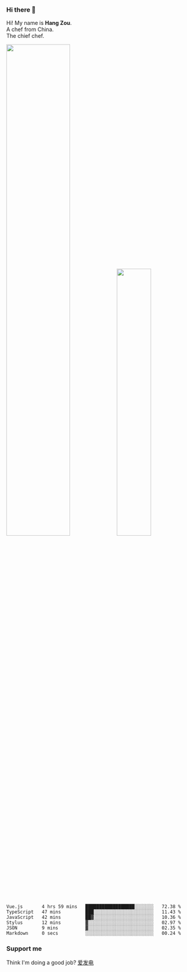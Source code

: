 ### Hi there 👋

Hi! My name is **Hang Zou**.  
A chef from China.  
The chief chef.

<img align="" width="57.5%" src="https://github-readme-stats.vercel.app/api?username=zouhangwithsweet&hide_title=true&hide_border=true&show_icons=true&include_all_commits=true&line_height=21" /><img align="" width="42.4%" src="https://github-readme-stats.vercel.app/api/top-langs/?username=zouhangwithsweet&hide_title=true&hide_border=true&layout=compact" />

<!--START_SECTION:waka-->

```text
Vue.js       4 hrs 59 mins   ██████████████████░░░░░░░   72.38 %
TypeScript   47 mins         ███░░░░░░░░░░░░░░░░░░░░░░   11.43 %
JavaScript   42 mins         ██▓░░░░░░░░░░░░░░░░░░░░░░   10.36 %
Stylus       12 mins         ▓░░░░░░░░░░░░░░░░░░░░░░░░   02.97 %
JSON         9 mins          ▓░░░░░░░░░░░░░░░░░░░░░░░░   02.35 %
Markdown     0 secs          ░░░░░░░░░░░░░░░░░░░░░░░░░   00.24 %
```

<!--END_SECTION:waka-->

### Support me

Think I'm doing a good job? [爱发电](https://afdian.net/@zouhangsweet)
